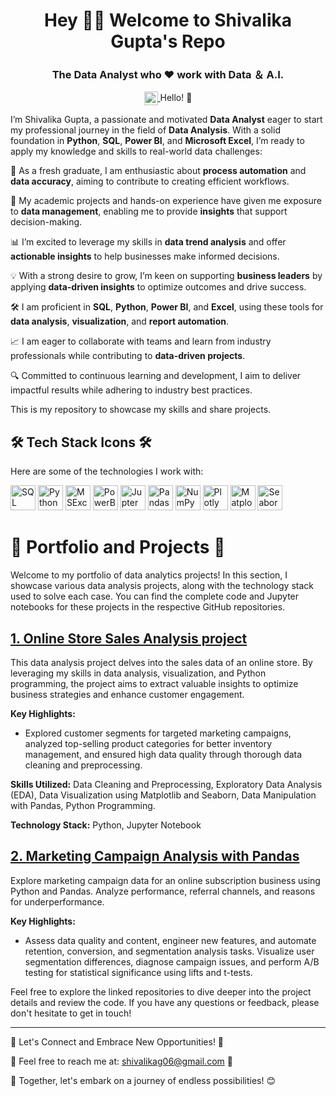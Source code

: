 <h1 align="center">Hey 👋🏻 Welcome to Shivalika Gupta's Repo</h1>

<h3 align="center">The Data Analyst who ♥ work with Data ＆ A.I.</h3>

<p align="center">
<a href="https://linkedin.com/in/shivalika-gupta-908234193" target="blank">
<img align="center" src="https://cdn.jsdelivr.net/npm/simple-icons@3/icons/linkedin.svg" alt="Bhaskar-Gupta" width="22px" />
</a>
Hello! 👋

I’m Shivalika Gupta, a passionate and motivated **Data Analyst** eager to start my professional journey in the field of **Data Analysis**. With a solid foundation in **Python**, **SQL**, **Power BI**, and **Microsoft Excel**, I’m ready to apply my knowledge and skills to real-world data challenges:

🚀 As a fresh graduate, I am enthusiastic about **process automation** and **data accuracy**, aiming to contribute to creating efficient workflows.

💼 My academic projects and hands-on experience have given me exposure to **data management**, enabling me to provide **insights** that support decision-making.

📊 I’m excited to leverage my skills in **data trend analysis** and offer **actionable insights** to help businesses make informed decisions.

💡 With a strong desire to grow, I’m keen on supporting **business leaders** by applying **data-driven insights** to optimize outcomes and drive success.

🛠️ I am proficient in **SQL**, **Python**, **Power BI**, and **Excel**, using these tools for **data analysis**, **visualization**, and **report automation**.

📈 I am eager to collaborate with teams and learn from industry professionals while contributing to **data-driven projects**.

🔍 Committed to continuous learning and development, I aim to deliver impactful results while adhering to industry best practices.

This is my repository to showcase my skills and share projects.

## 🛠️ Tech Stack Icons 🛠️
Here are some of the technologies I work with:

<img src="https://www.acuitytraining.co.uk/wp-content/uploads/2018/11/SQL-Icon.svg" alt="SQL" title="SQL" width="40" height="40"/> <img src="https://www.joinideas.org/wp-content/uploads/2017/06/python-logo.png" alt="Python" title="Python" width="40" height="40"/> <img src="https://cdn.icon-icons.com/icons2/195/PNG/256/Excel_2013_23480.png" alt="MSExcel" title="MSExcel" width="40" height="40"/> <img src="https://cdn.windowsreport.com/wp-content/uploads/2019/08/Power-bi-Authentication-error.jpg" alt="PowerBI" title="PowerBI" width="40" height="40"/> <img src="https://technology.amis.nl/wp-content/uploads/2020/11/image-27.png" alt="JupterNotebook" title="JupterNotebook" width="40" height="40"/> <img src="https://miro.medium.com/v2/resize:fit:915/0*RWkQ0Fziw792xa0S" alt="Pandas" title="Pandas" width="40" height="40"/> <img src="https://miro.medium.com/v2/resize:fit:1001/1*vPezx00A1u0WAfS8e8wBXQ.png" alt="NumPy" title="NumPy" width="40" height="40"/> <img src="https://store-images.s-microsoft.com/image/apps.36868.bfb0e2ee-be9e-4c73-807f-e0a7b805b1be.712aff5d-5800-47e0-97be-58d17ada3fb8.a46845e6-ce94-44cf-892b-54637c6fcf06" alt="Plotly" title="Plotly" width="40" height="40"/> <img src="https://static.javatpoint.com/tutorial/matplotlib/images/matplotlib-tutorial.png" alt="Matplotlib" title="Matplotlib" width="40" height="40"/> <img src="https://seaborn.pydata.org/_images/logo-tall-lightbg.svg" alt="Seaborn" title="Seaborn" width="40" height="40"/>

# 📂 Portfolio and Projects 📂

Welcome to my portfolio of data analytics projects! In this section, I showcase various data analysis projects, along with the technology stack used to solve each case. You can find the complete code and Jupyter notebooks for these projects in the respective GitHub repositories.

## [1. Online Store Sales Analysis project](https://github.com/Shivalika1709/Sales-Analysis)


This data analysis project delves into the sales data of an online store. By leveraging my skills in data analysis, visualization, and Python programming, the project aims to extract valuable insights to optimize business strategies and enhance customer engagement.

**Key Highlights:**
- Explored customer segments for targeted marketing campaigns, analyzed top-selling product categories for better inventory management, and ensured high data quality through thorough data cleaning and preprocessing.

**Skills Utilized:**
Data Cleaning and Preprocessing, Exploratory Data Analysis (EDA), Data Visualization using Matplotlib and Seaborn, Data Manipulation with Pandas, Python Programming.

**Technology Stack:** Python, Jupyter Notebook

## [2. Marketing Campaign Analysis with Pandas](https://github.com/Shivalika1709/Marketing-Campaign-Analysis)

Explore marketing campaign data for an online subscription business using Python and Pandas. Analyze performance, referral channels, and reasons for underperformance.

**Key Highlights:**
- Assess data quality and content, engineer new features, and automate retention, conversion, and segmentation analysis tasks. Visualize user segmentation differences, diagnose campaign issues, and perform A/B testing for statistical significance using lifts and t-tests.


Feel free to explore the linked repositories to dive deeper into the project details and review the code. If you have any questions or feedback, please don't hesitate to get in touch!

---

📩 Let's Connect and Embrace New Opportunities! 🚀

💌 Feel free to reach me at: shivalikag06@gmail.com 💌

🤝 Together, let's embark on a journey of endless possibilities! 😊
